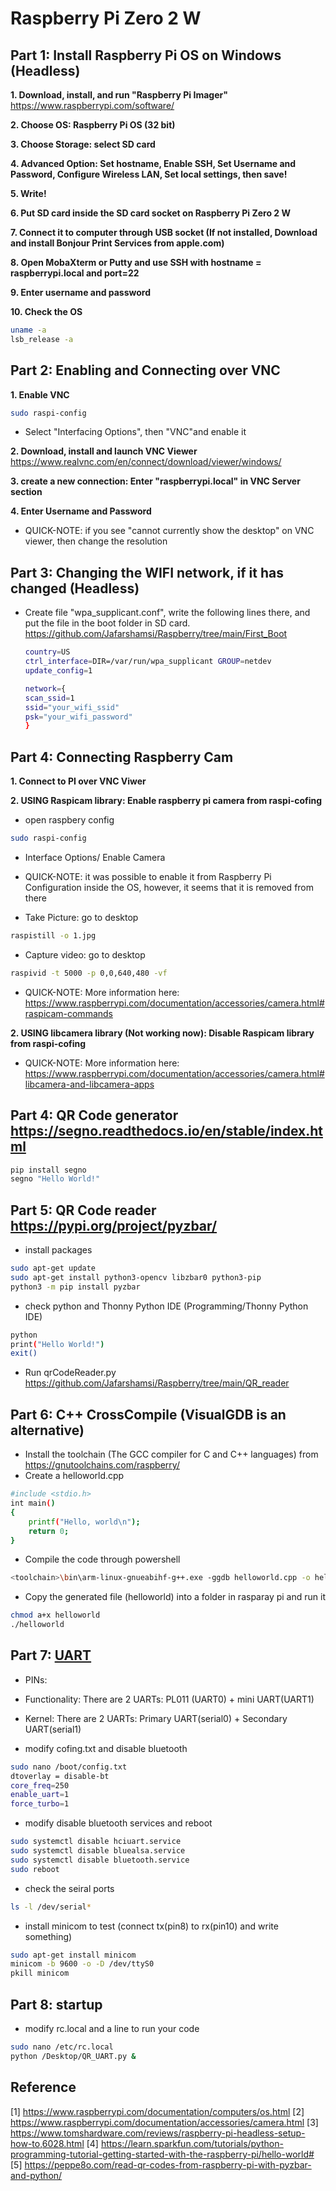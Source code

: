 # Raspberry Pi Zero 2 W

## Part 1: Install Raspberry Pi OS on Windows (Headless)
**1. Download, install, and run "Raspberry Pi Imager"**
https://www.raspberrypi.com/software/

**2. Choose OS: Raspberry Pi OS (32 bit)**

**3. Choose Storage: select SD card**

**4. Advanced Option: Set hostname, Enable SSH, Set Username and Password, Configure Wireless LAN, Set local settings, then save!**

**5. Write!**

**6. Put SD card inside the SD card socket on Raspberry Pi Zero 2 W**

**7. Connect it to computer through USB socket (If not installed, Download and install Bonjour Print Services from apple.com)**

**8. Open MobaXterm or Putty and use SSH with hostname = raspberrypi.local and port=22**

**9. Enter username and password**

**10. Check the OS**
   ```sh
   uname -a
   lsb_release -a
   ```
## Part 2: Enabling and Connecting over VNC

**1. Enable VNC**
   ```sh
   sudo raspi-config
   ```
   * Select "Interfacing Options", then "VNC"and enable it

**2. Download, install and launch VNC Viewer**
 https://www.realvnc.com/en/connect/download/viewer/windows/
 
 **3. create a new connection: Enter "raspberrypi.local" in VNC Server section**
 
 **4. Enter Username and Password**
 * QUICK-NOTE: if you see  "cannot currently show the desktop" on VNC viewer, then change the resolution

## Part 3: Changing the WIFI network, if it has changed (Headless)
* Create file "wpa_supplicant.conf", write the following lines there, and put the file in the boot folder in SD card. https://github.com/Jafarshamsi/Raspberry/tree/main/First_Boot
   ```sh
   country=US
   ctrl_interface=DIR=/var/run/wpa_supplicant GROUP=netdev
   update_config=1

   network={
   scan_ssid=1
   ssid="your_wifi_ssid"
   psk="your_wifi_password"
   }
   ```

## Part 4: Connecting Raspberry Cam
**1. Connect to PI over VNC Viwer**

**2. USING Raspicam library: Enable raspberry pi camera from raspi-cofing**
   * open raspbery config
   ```sh
   sudo raspi-config
   ```
   * Interface Options/ Enable Camera
   * QUICK-NOTE: it was possible to enable it from Raspberry Pi Configuration inside the OS, however, it seems that it is removed from there

   * Take Picture: go to desktop
   ```sh
   raspistill -o 1.jpg
   ```
   * Capture video: go to desktop
   ```sh
   raspivid -t 5000 -p 0,0,640,480 -vf
   ```
   * QUICK-NOTE: More information here: https://www.raspberrypi.com/documentation/accessories/camera.html#raspicam-commands

**2. USING libcamera library (Not working now): Disable Raspicam library from raspi-cofing**
   * QUICK-NOTE: More information here: https://www.raspberrypi.com/documentation/accessories/camera.html#libcamera-and-libcamera-apps

## Part 4: QR Code generator https://segno.readthedocs.io/en/stable/index.html
   ```sh
   pip install segno
   segno "Hello World!"
   ```
## Part 5: QR Code reader https://pypi.org/project/pyzbar/
   * install packages
   ```sh
   sudo apt-get update
   sudo apt-get install python3-opencv libzbar0 python3-pip
   python3 -m pip install pyzbar
   ```
   * check python and Thonny Python IDE (Programming/Thonny Python IDE)
   ```sh
   python
   print("Hello World!")
   exit()
   ```
   * Run qrCodeReader.py https://github.com/Jafarshamsi/Raspberry/tree/main/QR_reader

## Part 6: C++ CrossCompile (VisualGDB is an alternative)
   * Install the toolchain (The GCC compiler for C and C++ languages) from https://gnutoolchains.com/raspberry/ 
   * Create a helloworld.cpp
   ```sh
   #include <stdio.h>
   int main()
   {
       printf("Hello, world\n");
       return 0;
   }
   ```
   * Compile the code through powershell 
   ```sh
   <toolchain>\bin\arm-linux-gnueabihf-g++.exe -ggdb helloworld.cpp -o helloworld
   ```
   * Copy the generated file (helloworld) into a folder in rasparay pi and run it
   ```sh
   chmod a+x helloworld
   ./helloworld
   ```
## Part 7: [UART](https://github.com/raspberrypi/documentation/blob/develop/documentation/asciidoc/computers/configuration/uart.adoc)
   * PINs: 
   * Functionality: There are 2 UARTs: PL011 (UART0) + mini UART(UART1)
   * Kernel: There are 2 UARTs: Primary UART(serial0) + Secondary UART(serial1)
   
   * modify cofing.txt and disable bluetooth
   ```sh
   sudo nano /boot/config.txt
   dtoverlay = disable-bt
   core_freq=250
   enable_uart=1
   force_turbo=1
   ```
   * modify disable bluetooth services and reboot
   ```sh
   sudo systemctl disable hciuart.service
   sudo systemctl disable bluealsa.service
   sudo systemctl disable bluetooth.service
   sudo reboot
   ```
   * check the seiral ports
   ```sh
   ls -l /dev/serial*
   ``` 
   * install minicom to test (connect tx(pin8) to rx(pin10) and write something)
   ```sh
   sudo apt-get install minicom
   minicom -b 9600 -o -D /dev/ttyS0
   pkill minicom
   ``` 
## Part 8: startup
   *  modify rc.local and a line to run your code
   ```sh
   sudo nano /etc/rc.local
   python /Desktop/QR_UART.py &
   ``` 
## Reference
[1] https://www.raspberrypi.com/documentation/computers/os.html 
[2] https://www.raspberrypi.com/documentation/accessories/camera.html
[3] https://www.tomshardware.com/reviews/raspberry-pi-headless-setup-how-to,6028.html
[4] https://learn.sparkfun.com/tutorials/python-programming-tutorial-getting-started-with-the-raspberry-pi/hello-world#
[5] https://peppe8o.com/read-qr-codes-from-raspberry-pi-with-pyzbar-and-python/
